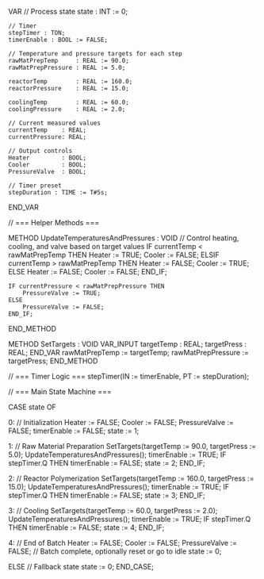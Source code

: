 VAR
    // Process state
    state : INT := 0;

    // Timer
    stepTimer : TON;
    timerEnable : BOOL := FALSE;

    // Temperature and pressure targets for each step
    rawMatPrepTemp     : REAL := 90.0;
    rawMatPrepPressure : REAL := 5.0;

    reactorTemp        : REAL := 160.0;
    reactorPressure    : REAL := 15.0;

    coolingTemp        : REAL := 60.0;
    coolingPressure    : REAL := 2.0;

    // Current measured values
    currentTemp    : REAL;
    currentPressure: REAL;

    // Output controls
    Heater         : BOOL;
    Cooler         : BOOL;
    PressureValve  : BOOL;

    // Timer preset
    stepDuration : TIME := T#5s;
END_VAR

// === Helper Methods ===

METHOD UpdateTemperaturesAndPressures : VOID
    // Control heating, cooling, and valve based on target values
    IF currentTemp < rawMatPrepTemp THEN
        Heater := TRUE;
        Cooler := FALSE;
    ELSIF currentTemp > rawMatPrepTemp THEN
        Heater := FALSE;
        Cooler := TRUE;
    ELSE
        Heater := FALSE;
        Cooler := FALSE;
    END_IF;

    IF currentPressure < rawMatPrepPressure THEN
        PressureValve := TRUE;
    ELSE
        PressureValve := FALSE;
    END_IF;
END_METHOD


METHOD SetTargets : VOID
VAR_INPUT
    targetTemp : REAL;
    targetPress : REAL;
END_VAR
    rawMatPrepTemp := targetTemp;
    rawMatPrepPressure := targetPress;
END_METHOD


// === Timer Logic ===
stepTimer(IN := timerEnable, PT := stepDuration);

// === Main State Machine ===

CASE state OF

0: // Initialization
    Heater := FALSE;
    Cooler := FALSE;
    PressureValve := FALSE;
    timerEnable := FALSE;
    state := 1;

1: // Raw Material Preparation
    SetTargets(targetTemp := 90.0, targetPress := 5.0);
    UpdateTemperaturesAndPressures();
    timerEnable := TRUE;
    IF stepTimer.Q THEN
        timerEnable := FALSE;
        state := 2;
    END_IF;

2: // Reactor Polymerization
    SetTargets(targetTemp := 160.0, targetPress := 15.0);
    UpdateTemperaturesAndPressures();
    timerEnable := TRUE;
    IF stepTimer.Q THEN
        timerEnable := FALSE;
        state := 3;
    END_IF;

3: // Cooling
    SetTargets(targetTemp := 60.0, targetPress := 2.0);
    UpdateTemperaturesAndPressures();
    timerEnable := TRUE;
    IF stepTimer.Q THEN
        timerEnable := FALSE;
        state := 4;
    END_IF;

4: // End of Batch
    Heater := FALSE;
    Cooler := FALSE;
    PressureValve := FALSE;
    // Batch complete, optionally reset or go to idle
    state := 0;

ELSE
    // Fallback state
    state := 0;
END_CASE;
